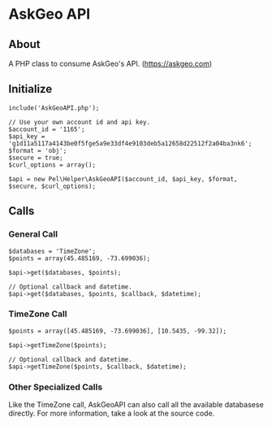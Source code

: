 # AskGeo API

## About

A PHP class to consume AskGeo's API. (https://askgeo.com)

## Initialize

    include('AskGeoAPI.php');

    // Use your own account id and api key.
    $account_id = '1165';
    $api_key = 'g1d11a5117a4143be0f5fge5a9e33df4e9103deb5a12658d22512f2a04ba3nk6';
    $format = 'obj';
    $secure = true;
    $curl_options = array();

    $api = new Pel\Helper\AskGeoAPI($account_id, $api_key, $format, $secure, $curl_options);

## Calls

### General Call

    $databases = 'TimeZone';
    $points = array(45.485169, -73.699036);

    $api->get($databases, $points);

    // Optional callback and datetime.
    $api->get($databases, $points, $callback, $datetime);

### TimeZone Call

    $points = array([45.485169, -73.699036], [10.5435, -99.32]);

    $api->getTimeZone($points);

    // Optional callback and datetime.
    $api->getTimeZone($points, $callback, $datetime);

### Other Specialized Calls

Like the TimeZone call, AskGeoAPI can also call all the available databasese directly.
For more information, take a look at the source code.

